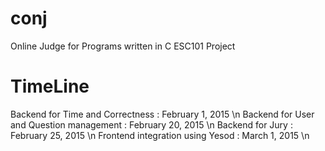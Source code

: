 # conj
Online Judge for Programs written in C
ESC101 Project 

# TimeLine
Backend for Time and Correctness : February 1, 2015 \n
Backend for User and Question management : February 20, 2015 \n
Backend for Jury : February 25, 2015 \n
Frontend integration using Yesod : March 1, 2015 \n
